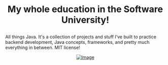 # <p align="center"> My whole education in the Software University! <p>
<a href="https://softuni.bg/trainings/courses" rel="Courses"> </a> 

All things Java. It's a collection of projects and stuff I’ve built to practice backend development, Java concepts, frameworks, and pretty much everything in between. MIT license!

<p align="center">
  <a href="https://softuni.bg/">
    <img src="https://user-images.githubusercontent.com/107515077/220203294-c16ac1ce-82b5-4136-af20-2438ff5f37c4.png" alt="Image">
  </a>
</p>
